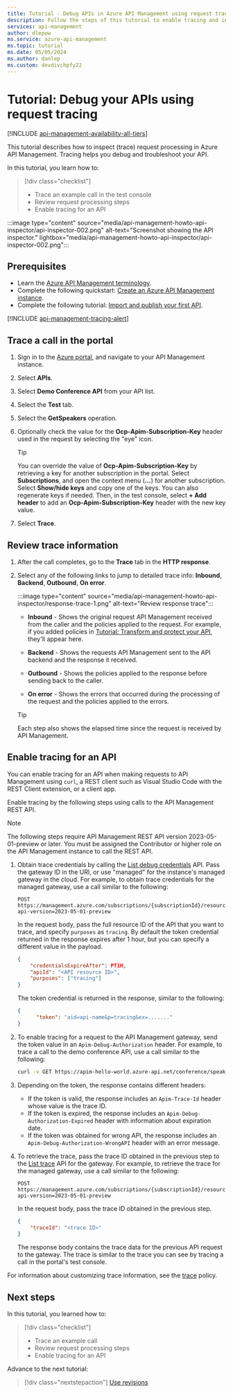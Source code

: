 ```yaml
---
title: Tutorial - Debug APIs in Azure API Management using request tracing
description: Follow the steps of this tutorial to enable tracing and inspect request processing steps in Azure API Management.
services: api-management
author: dlepow
ms.service: azure-api-management
ms.topic: tutorial
ms.date: 05/05/2024
ms.author: danlep
ms.custom: devdivchpfy22
---
```


# Tutorial: Debug your APIs using request tracing

[!INCLUDE [api-management-availability-all-tiers](../../includes/api-management-availability-all-tiers.md)]

This tutorial describes how to inspect (trace) request processing in Azure API Management. Tracing helps you debug and troubleshoot your API.

In this tutorial, you learn how to:

> [!div class="checklist"]
> * Trace an example call in the test console
> * Review request processing steps
> * Enable tracing for an API

:::image type="content" source="media/api-management-howto-api-inspector/api-inspector-002.png" alt-text="Screenshot showing the API inspector." lightbox="media/api-management-howto-api-inspector/api-inspector-002.png":::

## Prerequisites

+ Learn the [Azure API Management terminology](api-management-terminology.md).
+ Complete the following quickstart: [Create an Azure API Management instance](get-started-create-service-instance.md).
+ Complete the following tutorial: [Import and publish your first API](import-and-publish.md).


[!INCLUDE [api-management-tracing-alert](../../includes/api-management-tracing-alert.md)]

## Trace a call in the portal

1. Sign in to the [Azure portal](https://portal.azure.com), and navigate to your API Management instance.
1. Select **APIs**.
1. Select  **Demo Conference API** from your API list.
1. Select the **Test** tab.
1. Select the **GetSpeakers** operation.
1. Optionally check the value for the **Ocp-Apim-Subscription-Key** header used in the request by selecting the "eye" icon.
    > [!TIP]
    > You can override the value of **Ocp-Apim-Subscription-Key** by retrieving a key for another subscription in the portal. Select **Subscriptions**, and open the context menu (**...**) for another subscription. Select **Show/hide keys** and copy one of the keys. You can also regenerate keys if needed. Then, in the test console, select **+ Add header** to add an **Ocp-Apim-Subscription-Key** header with the new key value.

1. Select **Trace**. 


## Review trace information

1. After the call completes, go to the **Trace** tab in the **HTTP response**.
1. Select any of the following links to jump to detailed trace info: **Inbound**, **Backend**, **Outbound**, **On error**.

     :::image type="content" source="media/api-management-howto-api-inspector/response-trace-1.png" alt-text="Review response trace":::

    * **Inbound** - Shows the original request API Management received from the caller and the policies applied to the request. For example, if you added policies in [Tutorial: Transform and protect your API](transform-api.md), they'll appear here.

    * **Backend** - Shows the requests API Management sent to the API backend and the response it received.

    * **Outbound** - Shows the policies applied to the response before sending back to the caller.

    * **On error** - Shows the errors that occurred during the processing of the request and the policies applied to the errors.

    > [!TIP]
    > Each step also shows the elapsed time since the request is received by API Management.


## Enable tracing for an API

You can enable tracing for an API when making requests to API Management using `curl`, a REST client such as Visual Studio Code with the REST Client extension, or a client app. 

Enable tracing by the following steps using calls to the API Management REST API.

> [!NOTE]
> The following steps require API Management REST API version 2023-05-01-preview or later. You must be assigned the Contributor or higher role on the API Management instance to call the REST API.

1. Obtain trace credentials by calling the [List debug credentials](/rest/api/apimanagement/gateway/list-debug-credentials) API. Pass the gateway ID in the URI, or use "managed" for the instance's managed gateway in the cloud. For example, to obtain trace credentials for the managed gateway, use a call similar to the following:

    ```http
    POST https://management.azure.com/subscriptions/{subscriptionId}/resourceGroups/{resourceGroupName}/providers/Microsoft.ApiManagement/service/{serviceName}/gateways/managed/listDebugCredentials?api-version=2023-05-01-preview
    ```
    
    In the request body, pass the full resource ID of the API that you want to trace, and specify `purposes` as `tracing`. By default the token credential returned in the response expires after 1 hour, but you can specify a different value in the payload.

    ```json
    {
        "credentialsExpireAfter": PT1H,
        "apiId": "<API resource ID>",
        "purposes": ["tracing"]
    }
    ```
        
    The token credential is returned in the response, similar to the following:

    ```json
    {
          "token": "aid=api-name&p=tracing&ex=......."
    }
    ```

1. To enable tracing for a request to the API Management gateway, send the token value in an `Apim-Debug-Authorization` header. For example, to trace a call to the demo conference API, use a call similar to the following:

    ```bash
    curl -v GET https://apim-hello-world.azure-api.net/conference/speakers HTTP/1.1 -H "Ocp-Apim-Subscription-Key: <subscription-key>" -H "Apim-Debug-Authorization: aid=api-name&p=tracing&ex=......."
    ```
1. Depending on the token, the response contains different headers:
    * If the token is valid, the response includes an `Apim-Trace-Id` header whose value is the trace ID.
    * If the token is expired, the response includes an `Apim-Debug-Authorization-Expired` header with information about expiration date.
    * If the token was obtained for wrong API, the response includes an `Apim-Debug-Authorization-WrongAPI` header with an error message.

1. To retrieve the trace, pass the trace ID obtained in the previous step to the [List trace](/rest/api/apimanagement/gateway/list-trace) API for the gateway. For example, to retrieve the trace for the managed gateway, use a call similar to the following:

    ```http
    POST https://management.azure.com/subscriptions/{subscriptionId}/resourceGroups/{resourceGroupName}/providers/Microsoft.ApiManagement/service/{serviceName}/gateways/managed/listTrace?api-version=2023-05-01-preview
    ```

    In the request body, pass the trace ID obtained in the previous step.

    ```json
    {
        "traceId": "<trace ID>"
    }
    ```
    
    The response body contains the trace data for the previous API request to the gateway. The trace is similar to the trace you can see by tracing a call in the portal's test console.


For information about customizing trace information, see the [trace](trace-policy.md) policy.

## Next steps

In this tutorial, you learned how to:

> [!div class="checklist"]
> * Trace an example call
> * Review request processing steps
> * Enable tracing for an API

Advance to the next tutorial:

> [!div class="nextstepaction"]
> [Use revisions](api-management-get-started-revise-api.md)
